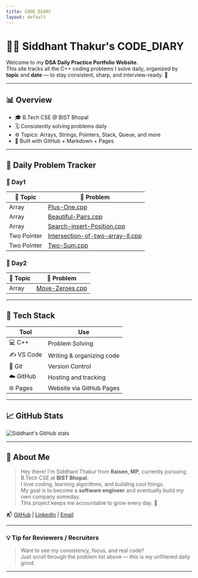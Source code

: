 ```yaml
---
title: CODE_DIARY
layout: default
---
```


# 👨‍💻 Siddhant Thakur's CODE_DIARY

Welcome to my **DSA Daily Practice Portfolio Website**.  
This site tracks all the C++ coding problems I solve daily, organized by **topic** and **date** — to stay consistent, sharp, and interview-ready. 💪

---

## 📊 Overview

- 🎓 B.Tech CSE @ BIST Bhopal
- 🗓️ Consistently solving problems daily
- ⚙️ Topics: Arrays, Strings, Pointers, Stack, Queue, and more
- 🚀 Built with GitHub + Markdown + Pages

---

## 📅 Daily Problem Tracker

### 📅 Day1

| 📁 Topic | 📄 Problem |
|----------|------------|
| Array | [Plus-One.cpp](Array/Plus-One.cpp) |
| Array | [Beautiful-Pairs.cpp](Array/Beautiful-Pairs.cpp) |
| Array | [Search-insert-Position.cpp](Array/Search-insert-Position.cpp) |
| Two Pointer | [Intersection-of-two-array-II.cpp](Two%20Pointer/Intersection-of-two-array-II.cpp) |
| Two Pointer | [Two-Sum.cpp](Two%20Pointer/Two-Sum.cpp) |

### 📅 Day2

| 📁 Topic | 📄 Problem |
|----------|------------|
| Array | [Move-Zeroes.cpp](Array/Move-Zeroes.cpp) |

---

## 🧰 Tech Stack

| Tool       | Use                          |
|------------|------------------------------|
| 💻 C++     | Problem Solving              |
| ✍️ VS Code | Writing & organizing code    |
| 🔄 Git     | Version Control              |
| ☁️ GitHub  | Hosting and tracking         |
| 🌐 Pages   | Website via GitHub Pages     |

---

## 📈 GitHub Stats

![Siddhant's GitHub stats](https://github-readme-stats.vercel.app/api?username=Siddhantthakur132&show_icons=true&theme=tokyonight)

---

## 🧠 About Me

> Hey there! I'm Siddhant Thakur from **Raisen, MP**, currently pursuing B.Tech CSE at **BIST Bhopal**.  
> I love coding, learning algorithms, and building cool things.  
> My goal is to become a **software engineer** and eventually build my own company someday.  
> This project keeps me accountable to grow every day. 🚀

📬 [GitHub](https://github.com/Siddhantthakur132) | [LinkedIn](https://linkedin.com/in/your-profile) | [Email](mailto:your.email@example.com)

---

### 💡 Tip for Reviewers / Recruiters

> Want to see my consistency, focus, and real code?  
> Just scroll through the problem list above — this is my unfiltered daily grind.

---

